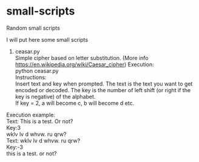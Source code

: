 # small-scripts
Random small scripts

I will put here some small scripts  
1. ceasar.py  
Simple cipher based on letter substitution. (More info https://en.wikipedia.org/wiki/Caesar_cipher)
Execution:  
python ceasar.py  
Instructions:  
Insert text and key when prompted.
The text is the text you want to get encoded or decoded.
The key is the number of left shift (or right if the key is negative) of the alphabet.  
If key = 2, a will become c, b will become d etc.

Execution example:  
Text: This is a test. Or not?  
Key:3  
wklv lv d whvw. ru qrw?  
Text: wklv lv d whvw. ru qrw?  
Key:-3  
this is a test. or not?
